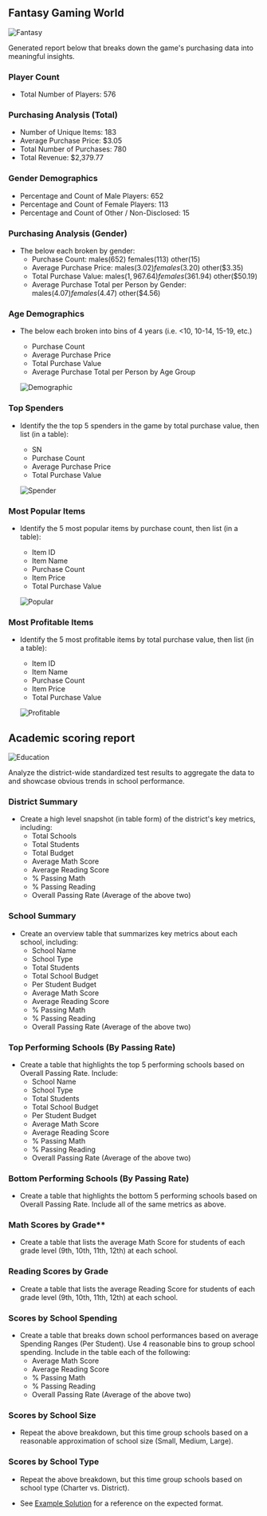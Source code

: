## Fantasy Gaming World

![Fantasy](Images/Fantasy.jpg)

Generated report below that breaks down the game's purchasing data into meaningful insights.

### Player Count
* Total Number of Players: 576

### Purchasing Analysis (Total)
* Number of Unique Items: 183
* Average Purchase Price: $3.05
* Total Number of Purchases: 780
* Total Revenue: $2,379.77

### Gender Demographics
* Percentage and Count of Male Players: 652
* Percentage and Count of Female Players: 113
* Percentage and Count of Other / Non-Disclosed: 15

### Purchasing Analysis (Gender)
* The below each broken by gender:
  * Purchase Count: males(652) females(113) other(15)
  * Average Purchase Price: males($3.02) females($3.20) other($3.35)
  * Total Purchase Value: males($1,967.64) females($361.94) other($50.19)
  * Average Purchase Total per Person by Gender: males($4.07) females($4.47) other($4.56)

### Age Demographics
* The below each broken into bins of 4 years (i.e. &lt;10, 10-14, 15-19, etc.)
  * Purchase Count
  * Average Purchase Price
  * Total Purchase Value
  * Average Purchase Total per Person by Age Group
  
  ![Demographic](Images/agegroups.PNG)

### Top Spenders
* Identify the the top 5 spenders in the game by total purchase value, then list (in a table):
  * SN
  * Purchase Count
  * Average Purchase Price
  * Total Purchase Value
  
  ![Spender](Images/topspender.PNG)

### Most Popular Items
* Identify the 5 most popular items by purchase count, then list (in a table):
  * Item ID
  * Item Name
  * Purchase Count
  * Item Price
  * Total Purchase Value
  
  ![Popular](Images/toppopuler.PNG)

### Most Profitable Items
* Identify the 5 most profitable items by total purchase value, then list (in a table):
  * Item ID
  * Item Name
  * Purchase Count
  * Item Price
  * Total Purchase Value

  ![Profitable](Images/topprofitableitem.PNG)


## Academic scoring report

![Education](Images/education.jpg)

Analyze the district-wide standardized test results to aggregate the data to and showcase obvious trends in school performance.

### District Summary

* Create a high level snapshot (in table form) of the district's key metrics, including:
  * Total Schools
  * Total Students
  * Total Budget
  * Average Math Score
  * Average Reading Score
  * % Passing Math
  * % Passing Reading
  * Overall Passing Rate (Average of the above two)

### School Summary

* Create an overview table that summarizes key metrics about each school, including:
  * School Name
  * School Type
  * Total Students
  * Total School Budget
  * Per Student Budget
  * Average Math Score
  * Average Reading Score
  * % Passing Math
  * % Passing Reading
  * Overall Passing Rate (Average of the above two)

### Top Performing Schools (By Passing Rate)

* Create a table that highlights the top 5 performing schools based on Overall Passing Rate. Include:
  * School Name
  * School Type
  * Total Students
  * Total School Budget
  * Per Student Budget
  * Average Math Score
  * Average Reading Score
  * % Passing Math
  * % Passing Reading
  * Overall Passing Rate (Average of the above two)

### Bottom Performing Schools (By Passing Rate)

* Create a table that highlights the bottom 5 performing schools based on Overall Passing Rate. Include all of the same metrics as above.

### Math Scores by Grade\*\*

* Create a table that lists the average Math Score for students of each grade level (9th, 10th, 11th, 12th) at each school.

### Reading Scores by Grade

* Create a table that lists the average Reading Score for students of each grade level (9th, 10th, 11th, 12th) at each school.

### Scores by School Spending

* Create a table that breaks down school performances based on average Spending Ranges (Per Student). Use 4 reasonable bins to group school spending. Include in the table each of the following:
  * Average Math Score
  * Average Reading Score
  * % Passing Math
  * % Passing Reading
  * Overall Passing Rate (Average of the above two)

### Scores by School Size

* Repeat the above breakdown, but this time group schools based on a reasonable approximation of school size (Small, Medium, Large).

### Scores by School Type

* Repeat the above breakdown, but this time group schools based on school type (Charter vs. District).

* See [Example Solution](PyCitySchools/PyCitySchools_starter.ipynb) for a reference on the expected format.

